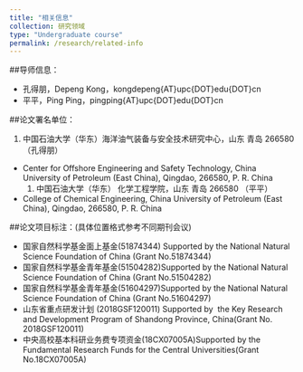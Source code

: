 ```yaml
---
title: "相关信息"
collection: 研究领域
type: "Undergraduate course"
permalink: /research/related-info
---
```


##导师信息：

- 孔得朋，Depeng Kong，kongdepeng{AT}upc{DOT}edu{DOT}cn
- 平平，Ping Ping，pingping{AT}upc{DOT}edu{DOT}cn

 ##论文署名单位：

  1.  中国石油大学（华东）海洋油气装备与安全技术研究中心，山东 青岛 266580 （孔得朋）
- Center for Offshore Engineering and Safety Technology, China University of Petroleum (East China), Qingdao, 266580, P. R. China
  1.  中国石油大学（华东） 化学工程学院，山东 青岛 266580 （平平）
- College of Chemical Engineering, China University of Petroleum (East China), Qingdao, 266580, P. R. China

##论文项目标注：(具体位置格式参考不同期刊会议)

- 国家自然科学基金面上基金(51874344) Supported by the National Natural Science Foundation of China (Grant No.51874344)
- 国家自然科学基金青年基金(51504282)Supported by the National Natural Science Foundation of China (Grant No.51504282)
- 国家自然科学基金青年基金(51604297)Supported by the National Natural Science Foundation of China (Grant No.51604297)
- 山东省重点研发计划 (2018GSF120011) Supported by  the Key Research and Development Program of Shandong Province, China(Grant No. 2018GSF120011)
- 中央高校基本科研业务费专项资金(18CX07005A)Supported by the Fundamental Research Funds for the Central Universities(Grant No.18CX07005A)




